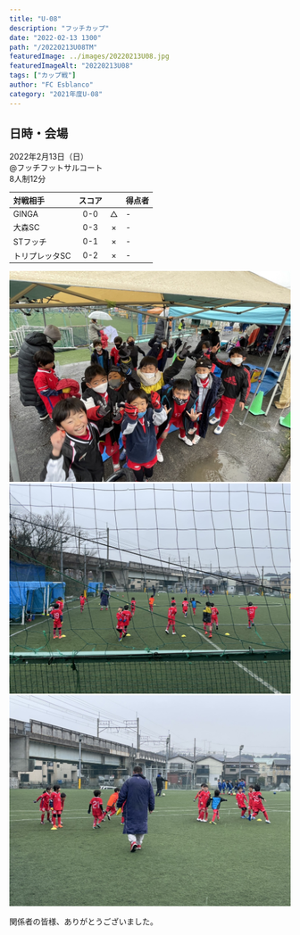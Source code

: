 ```yaml
---
title: "U-08"
description: "フッチカップ"
date: "2022-02-13 1300"
path: "/20220213U08TM"
featuredImage: ../images/20220213U08.jpg
featuredImageAlt: "20220213U08"
tags: ["カップ戦"]
author: "FC Esblanco"
category: "2021年度U-08"
---
```


## 日時・会場

2022年2月13日（日）  
@フッチフットサルコート  
8人制12分  

| 対戦相手| スコア |   | 得点者  |
|:----|:------:|:-:|:--------|
| GINGA | 0-0 | △ |-|
| 大森SC | 0-3 | × |- |
| STフッチ | 0-1 | × |-|
| トリプレッタSC | 0-2 | × |- |

![20220213U08](../images/20220213U08B.jpg "U08TM-Cup")
![20220213U08](../images/20220213U08C.jpg "U08TM-Cup")
![20220213U08](../images/20220213U08D.jpg "U08TM-Cup")



関係者の皆様、ありがとうございました。